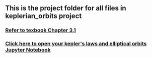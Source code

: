 ## This is the project folder for all files in keplerian_orbits project
### [Refer to texbook Chapter 3.1](https://openstax.org/books/astronomy/pages/3-1-the-laws-of-planetary-motion)
### [Click here to open your kepler's laws and elliptical orbits Jupyter Notebook](https://bushastrolab.com/hub/user-redirect/git-pull?repo=https%3A%2F%2Fgithub.com%2Fchandrunarayan%2Fastronomy&branch=gh-pages&urlpath=lab%2Ftree%2Fastronomy%2Fprojects%2Fkeplerian_orbits%2Fkeplerian_orbits.ipynb?reset)
